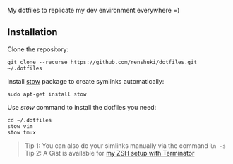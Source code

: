 My dotfiles to replicate my dev environment everywhere =)

## Installation 

Clone the repository:  

`git clone --recurse https://github.com/renshuki/dotfiles.git ~/.dotfiles`

Install [stow](https://www.gnu.org/software/stow/) package to create symlinks automatically:  

`sudo apt-get install stow`

Use *stow* command to install the dotfiles you need: 

```
cd ~/.dotfiles
stow vim
stow tmux
```


> Tip 1: You can also do your simlinks manually via the command `ln -s`  
> Tip 2: A Gist is available for [my ZSH setup with Terminator](https://gist.github.com/renshuki/3cf3de6e7f00fa7e744a)

